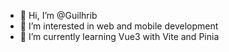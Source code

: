 - 👋 Hi, I’m @Guilhrib
- 👀 I’m interested in web and mobile development
- 🌱 I’m currently learning Vue3 with Vite and Pinia

<!---
Guilhrib/Guilhrib is a ✨ special ✨ repository because its `README.md` (this file) appears on your GitHub profile.
You can click the Preview link to take a look at your changes.
--->
